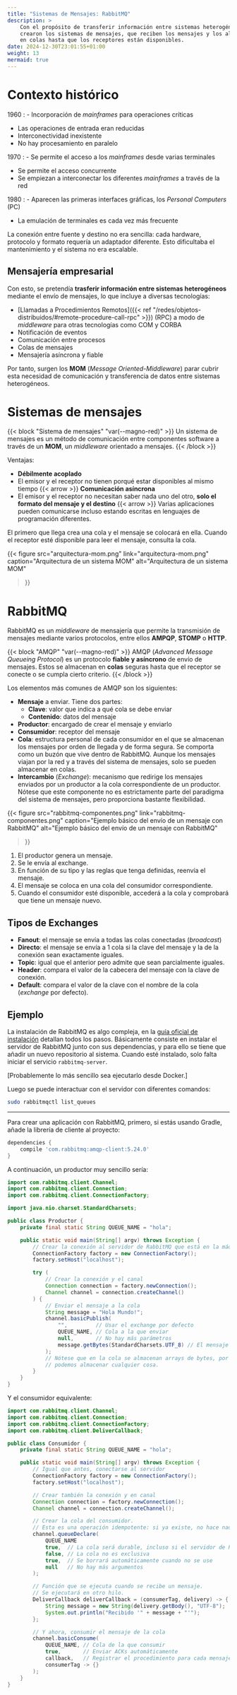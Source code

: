 ```yaml
---
title: "Sistemas de Mensajes: RabbitMQ"
description: >
    Con el propósito de transferir información entre sistemas heterogéneos, se
    crearon los sistemas de mensajes, que reciben los mensajes y los almacenan
    en colas hasta que los receptores están disponibles.
date: 2024-12-30T23:01:55+01:00
weight: 13
mermaid: true
---
```


# Contexto histórico

1960
: - Incorporación de _mainframes_ para operaciones críticas
  - Las operaciones de entrada eran reducidas
  - Interconectividad inexistente
  - No hay procesamiento en paralelo

1970
: - Se permite el acceso a los _mainframes_ desde varias terminales
  - Se permite el acceso concurrente
  - Se empiezan a interconectar los diferentes _mainframes_ a través de la red

1980
: - Aparecen las primeras interfaces gráficas, los _Personal Computers_ (PC)
  - La emulación de terminales es cada vez más frecuente

La conexión entre fuente y destino no era sencilla: cada hardware, protocolo
y formato requería un adaptador diferente. Esto dificultaba el mantenimiento
y el sistema no era escalable.

## Mensajería empresarial

Con esto, se pretendía **trasferir información entre sistemas heterogéneos**
mediante el envío de mensajes, lo que incluye a diversas tecnologías:

- [Llamadas a Procedimientos Remotos]({{< ref "/redes/objetos-distribuidos/#remote-procedure-call-rpc" >}})
  (RPC) a modo de _middleware_ para otras tecnologías como COM y CORBA
- Notificación de eventos
- Comunicación entre procesos
- Colas de mensajes
- Mensajería asíncrona y fiable

Por tanto, surgen los **MOM** (_Message Oriented-Middleware_) parar cubrir esta
necesidad de comunicación y transferencia de datos entre sistemas heterogéneos.

# Sistemas de mensajes

{{< block "Sistema de mensajes" "var(--magno-red)" >}}
Un sistema de mensajes es un método de comunicación entre componentes software
a través de un **MOM**, un _middleware_ orientado a mensajes.
{{< /block >}}

Ventajas:

- **Débilmente acoplado**
- El emisor y el receptor no tienen porqué estar disponibles al mismo tiempo
  {{< arrow >}} **Comunicación asíncrona**
- El emisor y el receptor no necesitan saber nada uno del otro, **solo el formato
  del mensaje y el destino** {{< arrow >}} Varias aplicaciones pueden comunicarse
  incluso estando escritas en lenguajes de programación diferentes.

El primero que llega crea una cola y el mensaje se colocará en ella. Cuando el
receptor esté disponible para leer el mensaje, consulta la cola.

{{<
    figure
    src="arquitectura-mom.png"
    link="arquitectura-mom.png"
    caption="Arquitectura de un sistema MOM"
    alt="Arquitectura de un sistema MOM"
>}}

# RabbitMQ

RabbitMQ es un _middleware_ de mensajería que permite la transmisión de mensajes
mediante varios protocolos, entre ellos **AMPQP**, **STOMP** o **HTTP**.

{{< block "AMQP" "var(--magno-red)" >}}
AMQP (_Advanced Message Queueing Protocol_) es un protocolo **fiable
y asíncrono** de envío de mensajes. Estos se almacenan en **colas** seguras
hasta que el receptor se conecte o se cumpla cierto criterio.
{{< /block >}}

Los elementos más comunes de AMQP son los siguientes:

- **Mensaje** a enviar. Tiene dos partes:
    - **Clave**: valor que indica a qué cola se debe enviar
    - **Contenido**: datos del mensaje
- **Productor**: encargado de crear el mensaje y enviarlo
- **Consumidor**: receptor del mensaje
- **Cola**: estructura personal de cada consumidor en el que se almacenan los
  mensajes por orden de llegada y de forma segura. Se comporta como un buzón que
  vive dentro de RabbitMQ. Aunque los mensajes viajan por la red y a través del
  sistema de mensajes, solo se pueden almacenar en colas.
- **Intercambio** (_Exchange_): mecanismo que redirige los mensajes enviados por
  un productor a la cola correspondiente de un productor. Nótese que este
  componente no es estrictamente parte del paradigma del sistema de mensajes, pero
  proporciona bastante flexibilidad.

{{<
    figure
    src="rabbitmq-componentes.png"
    link="rabbitmq-componentes.png"
    caption="Ejemplo básico del envío de un mensaje con RabbitMQ"
    alt="Ejemplo básico del envío de un mensaje con RabbitMQ"
>}}

1. El productor genera un mensaje.
2. Se le envía al exchange.
3. En función de su tipo y las reglas que tenga definidas, reenvía el mensaje.
4. El mensaje se coloca en una cola del consumidor correspondiente.
5. Cuando el consumidor esté disponible, accederá a la cola y comprobará que
   tiene un mensaje nuevo.

## Tipos de Exchanges

- **Fanout**: el mensaje se envía a todas las colas conectadas (_broadcast_)
- **Directo**: el mensaje se envía a 1 cola si la clave del mensaje y la de la
  conexión sean exactamente iguales.
- **Topic**: igual que el anterior pero admite que sean parcialmente iguales.
- **Header**: compara el valor de la cabecera del mensaje con la clave de conexión.
- **Default**: compara el valor de la clave con el nombre de la cola (_exchange_ por defecto).

## Ejemplo

La instalación de RabbitMQ es algo compleja, en la [guía oficial de instalación]
detallan todos los pasos. Básicamente consiste en instalar el servidor de
RabbitMQ junto con sus dependencias, y para ello se tiene que añadir un nuevo
repositorio al sistema. Cuando esté instalado, solo falta iniciar el servicio
`rabbitmq-server`.

\[Probablemente lo más sencillo sea ejecutarlo desde Docker.\]

Luego se puede interactuar con el servidor con diferentes comandos:

```bash
sudo rabbitmqctl list_queues
```

-------

Para crear una aplicación con RabbitMQ, primero, si estás usando Gradle, añade
la librería de cliente al proyecto:

```groovy
dependencies {
    compile 'com.rabbitmq:amqp-client:5.24.0'
}
```

A continuación, un productor muy sencillo sería:

```java
import com.rabbitmq.client.Channel;
import com.rabbitmq.client.Connection;
import com.rabbitmq.client.ConnectionFactory;

import java.nio.charset.StandardCharsets;

public class Productor {
    private final static String QUEUE_NAME = "hola";

    public static void main(String[] argv) throws Exception {
        // Crear la conexión al servidor de RabbitMQ que está en la máquina local
        ConnectionFactory factory = new ConnectionFactory();
        factory.setHost("localhost");

        try (
            // Crear la conexión y el canal
            Connection connection = factory.newConnection();
            Channel channel = connection.createChannel()
        ) {
            // Enviar el mensaje a la cola
            String message = "Hola Mundo!";
            channel.basicPublish(
                "",         // Usar el exchange por defecto
                QUEUE_NAME, // Cola a la que enviar
                null,       // No hay más parámetros
                message.getBytes(StandardCharsets.UTF_8) // El mensaje que enviar
            );
            // Nótese que en la cola se almacenan arrays de bytes, por lo que
            // podemos almacenar cualquier cosa.
        }
    }
}
```

Y el consumidor equivalente:

```java
import com.rabbitmq.client.Channel;
import com.rabbitmq.client.Connection;
import com.rabbitmq.client.ConnectionFactory;
import com.rabbitmq.client.DeliverCallback;

public class Consumidor {
    private final static String QUEUE_NAME = "hola";

    public static void main(String[] argv) throws Exception {
        // Igual que antes, conectarse al servidor
        ConnectionFactory factory = new ConnectionFactory();
        factory.setHost("localhost");

        // Crear también la conexión y en canal
        Connection connection = factory.newConnection();
        Channel channel = connection.createChannel();

        // Crear la cola del consumidor.
        // Esta es una operación idempotente: si ya existe, no hace nada.
        channel.queueDeclare(
            QUEUE_NAME
            true,  // La cola será durable, incluso si el servidor de RabbitMQ cierra
            false, // La cola no es exclusiva
            true,  // Se borrará automáticamente cuando no se use
            null   // No hay más argumentos
        );

        // Función que se ejecuta cuando se recibe un mensaje.
        // Se ejecutará en otro hilo.
        DeliverCallback deliverCallback = (consumerTag, delivery) -> {
            String message = new String(delivery.getBody(), "UTF-8");
            System.out.println("Recibido '" + message + "'");
        };

        // Y ahora, consumir el mensaje de la cola
        channel.basicConsume(
            QUEUE_NAME, // Cola de la que consumir
            true,       // Enviar ACKs automáticamente
            callback,   // Registrar el procedimiento para cada mensaje
            consumerTag -> {}
        );
    }
}
```

[guía oficial de instalación]: https://www.rabbitmq.com/docs/download
